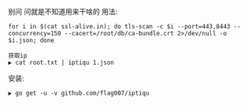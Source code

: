 别问 问就是不知道用来干啥的
用法:

```
for i in $(cat ssl-alive.in); do tls-scan -c $i --port=443,8443 --concurrency=150 --cacert=/root/db/ca-bundle.crt 2>/dev/null -o $i.json; done
```

```
获取ip
▶ cat root.txt | iptiqu 1.json
```

安装:

```
▶ go get -u -v github.com/flag007/iptiqu
```
